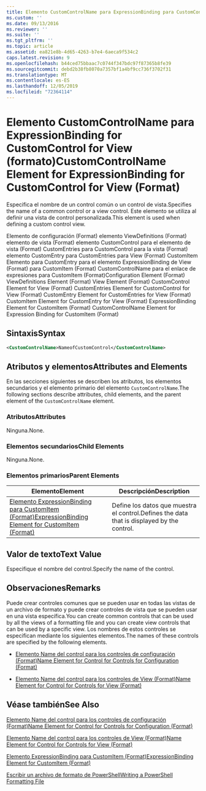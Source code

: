 ```yaml
---
title: Elemento CustomControlName para ExpressionBinding para CustomControl para View (Format) | Microsoft Docs
ms.custom: ''
ms.date: 09/13/2016
ms.reviewer: ''
ms.suite: ''
ms.tgt_pltfrm: ''
ms.topic: article
ms.assetid: ea821e8b-4d65-4263-b7e4-6aeca9f534c2
caps.latest.revision: 9
ms.openlocfilehash: b44ced75bbaac7c0744f347bdc97f87365b8fe39
ms.sourcegitcommit: debd2b38fb8070a7357bf1a4bf9cc736f3702f31
ms.translationtype: MT
ms.contentlocale: es-ES
ms.lasthandoff: 12/05/2019
ms.locfileid: "72364114"
---
```

# <a name="customcontrolname-element-for-expressionbinding-for-customcontrol-for-view-format"></a><span data-ttu-id="155e9-102">Elemento CustomControlName para ExpressionBinding for CustomControl for View (formato)</span><span class="sxs-lookup"><span data-stu-id="155e9-102">CustomControlName Element for ExpressionBinding for CustomControl for View (Format)</span></span>

<span data-ttu-id="155e9-103">Especifica el nombre de un control común o un control de vista.</span><span class="sxs-lookup"><span data-stu-id="155e9-103">Specifies the name of a common control or a view control.</span></span> <span data-ttu-id="155e9-104">Este elemento se utiliza al definir una vista de control personalizada.</span><span class="sxs-lookup"><span data-stu-id="155e9-104">This element is used when defining a custom control view.</span></span>

<span data-ttu-id="155e9-105">Elemento de configuración (Format) elemento ViewDefinitions (Format) elemento de vista (Format) elemento CustomControl para el elemento de vista (Format) CustomEntries para CustomControl para la vista (Format) elemento CustomEntry para CustomEntries para View (Format) CustomItem Elemento para CustomEntry para el elemento ExpressionBinding de View (Format) para CustomItem (Format) CustomControlName para el enlace de expresiones para CustomItem (Format)</span><span class="sxs-lookup"><span data-stu-id="155e9-105">Configuration Element (Format) ViewDefinitions Element (Format) View Element (Format) CustomControl Element for View (Format) CustomEntries Element for CustomControl for View (Format) CustomEntry Element for CustomEntries for View (Format) CustomItem Element for CustomEntry for View (Format) ExpressionBinding Element for CustomItem (Format) CustomControlName Element for Expression Binding for CustomItem (Format)</span></span>

## <a name="syntax"></a><span data-ttu-id="155e9-106">Sintaxis</span><span class="sxs-lookup"><span data-stu-id="155e9-106">Syntax</span></span>

```xml
<CustomControlName>NameofCustomControl</CustomControlName>
```

## <a name="attributes-and-elements"></a><span data-ttu-id="155e9-107">Atributos y elementos</span><span class="sxs-lookup"><span data-stu-id="155e9-107">Attributes and Elements</span></span>

<span data-ttu-id="155e9-108">En las secciones siguientes se describen los atributos, los elementos secundarios y el elemento primario del elemento `CustomControlName`.</span><span class="sxs-lookup"><span data-stu-id="155e9-108">The following sections describe attributes, child elements, and the parent element of the `CustomControlName` element.</span></span>

### <a name="attributes"></a><span data-ttu-id="155e9-109">Atributos</span><span class="sxs-lookup"><span data-stu-id="155e9-109">Attributes</span></span>

<span data-ttu-id="155e9-110">Ninguna.</span><span class="sxs-lookup"><span data-stu-id="155e9-110">None.</span></span>

### <a name="child-elements"></a><span data-ttu-id="155e9-111">Elementos secundarios</span><span class="sxs-lookup"><span data-stu-id="155e9-111">Child Elements</span></span>

<span data-ttu-id="155e9-112">Ninguna.</span><span class="sxs-lookup"><span data-stu-id="155e9-112">None.</span></span>

### <a name="parent-elements"></a><span data-ttu-id="155e9-113">Elementos primarios</span><span class="sxs-lookup"><span data-stu-id="155e9-113">Parent Elements</span></span>

|<span data-ttu-id="155e9-114">Elemento</span><span class="sxs-lookup"><span data-stu-id="155e9-114">Element</span></span>|<span data-ttu-id="155e9-115">Descripción</span><span class="sxs-lookup"><span data-stu-id="155e9-115">Description</span></span>|
|-------------|-----------------|
|[<span data-ttu-id="155e9-116">Elemento ExpressionBinding para CustomItem (Format)</span><span class="sxs-lookup"><span data-stu-id="155e9-116">ExpressionBinding Element for CustomItem (Format)</span></span>](./expressionbinding-element-for-customitem-for-controls-for-configuration-format.md)|<span data-ttu-id="155e9-117">Define los datos que muestra el control.</span><span class="sxs-lookup"><span data-stu-id="155e9-117">Defines the data that is displayed by the control.</span></span>|

## <a name="text-value"></a><span data-ttu-id="155e9-118">Valor de texto</span><span class="sxs-lookup"><span data-stu-id="155e9-118">Text Value</span></span>

<span data-ttu-id="155e9-119">Especifique el nombre del control.</span><span class="sxs-lookup"><span data-stu-id="155e9-119">Specify the name of the control.</span></span>

## <a name="remarks"></a><span data-ttu-id="155e9-120">Observaciones</span><span class="sxs-lookup"><span data-stu-id="155e9-120">Remarks</span></span>

<span data-ttu-id="155e9-121">Puede crear controles comunes que se pueden usar en todas las vistas de un archivo de formato y puede crear controles de vista que se pueden usar en una vista específica.</span><span class="sxs-lookup"><span data-stu-id="155e9-121">You can create common controls that can be used by all the views of a formatting file and you can create view controls that can be used by a specific view.</span></span> <span data-ttu-id="155e9-122">Los nombres de estos controles se especifican mediante los siguientes elementos.</span><span class="sxs-lookup"><span data-stu-id="155e9-122">The names of these controls are specified by the following elements.</span></span>

- [<span data-ttu-id="155e9-123">Elemento Name del control para los controles de configuración (Format)</span><span class="sxs-lookup"><span data-stu-id="155e9-123">Name Element for Control for Controls for Configuration (Format)</span></span>](./name-element-for-control-for-controls-for-configuration-format.md)

- [<span data-ttu-id="155e9-124">Elemento Name del control para los controles de View (Format)</span><span class="sxs-lookup"><span data-stu-id="155e9-124">Name Element for Control for Controls for View (Format)</span></span>](./name-element-for-control-for-controls-for-view-format.md)

## <a name="see-also"></a><span data-ttu-id="155e9-125">Véase también</span><span class="sxs-lookup"><span data-stu-id="155e9-125">See Also</span></span>

[<span data-ttu-id="155e9-126">Elemento Name del control para los controles de configuración (Format)</span><span class="sxs-lookup"><span data-stu-id="155e9-126">Name Element for Control for Controls for Configuration (Format)</span></span>](./name-element-for-control-for-controls-for-configuration-format.md)

[<span data-ttu-id="155e9-127">Elemento Name del control para los controles de View (Format)</span><span class="sxs-lookup"><span data-stu-id="155e9-127">Name Element for Control for Controls for View (Format)</span></span>](./name-element-for-control-for-controls-for-view-format.md)

[<span data-ttu-id="155e9-128">Elemento ExpressionBinding para CustomItem (Format)</span><span class="sxs-lookup"><span data-stu-id="155e9-128">ExpressionBinding Element for CustomItem (Format)</span></span>](./expressionbinding-element-for-customitem-for-controls-for-configuration-format.md)

[<span data-ttu-id="155e9-129">Escribir un archivo de formato de PowerShell</span><span class="sxs-lookup"><span data-stu-id="155e9-129">Writing a PowerShell Formatting File</span></span>](./writing-a-powershell-formatting-file.md)
